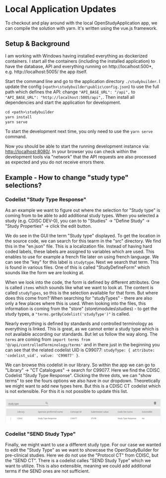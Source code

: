 # Local Application Updates

To checkout and play around with the local OpenStudyApplication app, we can compile the solution with yarn. It's written using the vue.js framework.

## Setup & Background

I am working with Windows having installed everything as dockerized containers. I start all the containers (including the installed application) to have the database, API and everything running on http://localhost:500*, e.g. http://localhost:5005/ the app itself.

Start the command line and go to the application directory `./studybuilder`. I update the config (`<path>\studybuilder\public\config.json`) to use the full path which defines the API: change `"API_BASE_URL": "/api",` to `"API_BASE_URL": "http://localhost:5005/api",`. Then install all dependencies and start the application for development.

```
cd <path>\studybuilder
yarn install
yarn serve
```

To start the development next time, you only need to use the `yarn serve` command.

Now you should be able to start the running development instance via: [http://localhost:8080/](http://localhost:8080/). In your browser you can check within the development tools via "network" that the API requests are also processed as expected and you do not receive errors there. 

## Example - How to change "study type" selections?

### Codelist "Study Type Response"

As an example we want to figure out where the selection for "Study type" is coming from to be able to add additional study types. When you selected a study (e.g. CDISC DEV-0), you can to to "Studies" -> "Define Study" -> "Study Properties" -> click the edit button.

We do see in the GUI the term "Study type" displayed. To get the location in the source code, we can search for this tearm in the "src" directory. We find this in the "en.json" file. This is a localization file. Instead of having hard coded labels, these labels are assigned to variables which are used. This enables to use for example a french file later on using french language. We can see the "key" for this label is `studytype`. Next we search that term. This is found in various files. One of this is called "StudyDefineForm" which sounds like the form we are looking at.

When we look into the code, the form is defined by different attributes. One is called `items` which sounds like what we want to look at. The content is called `studyTypes`, so this is the selection available for that form. But where does this come from? When searching for "studyTypes" - there are also only a few places where this is used. When looking into the files, this information is coming from the "store" (store\modules\studies) - to get the study types, a `"terms.getByCodelist('studyType')"` is called.

Nearly everything is defined by standards and controlled terminology as everything is linked. This is great, as we cannot enter a study type which is not available according our standards. But let us follow the way along. The `terms` are coming from `import terms from '@/api/controlledTerminology/terms'` and in there just in the beginning you can see that the related codelist UID is C99077: `studyType: { attribute: 'codelist_uid', value: 'C99077' }`. 

We can browse this codelist in our library. So within the app we can go to "Library" -> "CT Catalogues" -> search for C99077. Here we find the CDISC Codelist "Study Type Response". Clicking the three dots, we can "show terms" to see the fours options we also have in our dropdown. Theoretically we might want to add new types here. But this is a CDISC CT codelist which is not extensible. For this it is not possible to update this list.

![Information about the Study Type Response](./img/localApp_studyTypeResponseCT.png)

### Codelist "SEND Study Type"

Finally, we might want to use a different study type. For our case we wanted to edit the "Study Type" as we want to showcase the OpenStudyBuilder for pre-clinical studies. Here we do not use the "Protocol CT" from CDISC, but the "SEND CT". There is a codelist calles "SEND Study Type" which we want to utilize. This is also extensible, meaning we could add additional terms if the SEND ones are not sufficient.